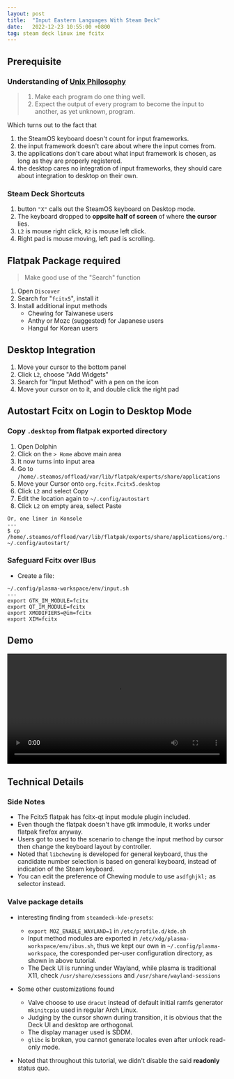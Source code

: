 ```yaml
---
layout: post
title:  "Input Eastern Languages With Steam Deck"
date:   2022-12-23 10:55:00 +0800
tag: steam deck linux ime fcitx
---
```


## Prerequisite

### Understanding of [Unix Philosophy](https://en.wikipedia.org/wiki/Unix_philosophy)

> 1. Make each program do one thing well.
> 2. Expect the output of every program to become the input to another, as yet unknown, program.

Which turns out to the fact that

1. the SteamOS keyboard doesn't count for input frameworks.
2. the input framework doesn't care about where the input comes from.
3. the applications don't care about what input framework is chosen, as long as they are properly registered.
4. the desktop cares no integration of input frameworks, they should care about integration to desktop on their own.

### Steam Deck Shortcuts

1. button `"X"` calls out the SteamOS keyboard on Desktop mode.
2. The keyboard dropped to **oppsite half of screen** of where **the cursor** lies.
3. `L2` is mouse right click, `R2` is mouse left click.
4. Right pad is mouse moving, left pad is scrolling.

## Flatpak Package required

> Make good use of the "Search" function

1. Open `Discover`
2. Search for "`fcitx5`", install it
3. Install additional input methods
    - Chewing for Taiwanese users
    - Anthy or Mozc (suggested) for Japanese users
    - Hangul for Korean users

## Desktop Integration

1. Move your cursor to the bottom panel
2. Click `L2`, choose "Add Widgets"
3. Search for "Input Method" with a pen on the icon
4. Move your cursor on to it, and double click the right pad

## Autostart Fcitx on Login to Desktop Mode

### Copy `.desktop` from flatpak exported directory

1. Open Dolphin
2. Click on the `> Home` above main area
3. It now turns into input area
4. Go to `/home/.steamos/offload/var/lib/flatpak/exports/share/applications`
5. Move your Cursor onto `org.fcitx.Fcitx5.desktop`
6. Click `L2` and select Copy
7. Edit the location again to `~/.config/autostart`
8. Click `L2` on empty area, select Paste

```
Or, one liner in Konsole
---
$ cp /home/.steamos/offload/var/lib/flatpak/exports/share/applications/org.fcitx.Fcitx5.desktop ~/.config/autostart/
```

### Safeguard Fcitx over IBus

- Create a file:

```
~/.config/plasma-workspace/env/input.sh
---
export GTK_IM_MODULE=fcitx
export QT_IM_MODULE=fcitx
export XMODIFIERS=@im=fcitx
export XIM=fcitx
```


## Demo

<video width="100%" controls src="/assets/2022-12-23.webm"></video>

## Technical Details

### Side Notes

- The Fcitx5 flatpak has fcitx-qt input module plugin included.
- Even though the flatpak doesn't have gtk immodule, it works under flatpak firefox anyway.
- Users got to used to the scenario to change the input method by cursor then change the keyboard layout by controller.
- Noted that `libchewing` is developed for general keyboard, thus the candidate number selection is based on general keyboard, instead of indication of the Steam keyboard.
- You can edit the preference of Chewing module to use `asdfghjkl;` as selector instead.

### Valve package details

- interesting finding from `steamdeck-kde-presets`:

    - `export MOZ_ENABLE_WAYLAND=1` in `/etc/profile.d/kde.sh`
    - Input method modules are exported in `/etc/xdg/plasma-workspace/env/ibus.sh`, thus we kept our own in `~/.config/plasma-workspace`, the coresponded per-user configuration directory, as shown in above tutorial.
    - The Deck UI is running under Wayland, while plasma is traditional X11, check `/usr/share/xsessions` and `/usr/share/wayland-sessions`

- Some other customizations found

    - Valve choose to use `dracut` instead of default initial ramfs generator `mkinitcpio` used in regular Arch Linux.
    - Judging by the cursor shown during transition, it is obvious that the Deck UI and desktop are orthogonal.
    - The display manager used is SDDM.
    - `glibc` is broken, you cannot generate locales even after unlock read-only mode.

- Noted that throughout this tutorial, we didn't disable the said **readonly** status quo.
